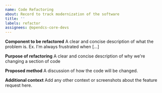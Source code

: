 ```yaml
---
name: Code Refactoring
about: Record to track modernization of the software
title: ''
labels: refactor
assignees: @opendcs-core-devs
---
```


<!-- This template is intended for developer discussion. Both internal and external developers are welcome to propose things. 
   For usage of the software or a general "I want to the software to also do X", please use the bug or feature template. 
-->

**Component to be refactored**
A clear and concise description of what the problem is. Ex. I'm always frustrated when [...]

**Purpose of refactoring**
A clear and concise description of why we're changing a section of code

**Proposed method**
A discussion of how the code will be changed.

**Additional context**
Add any other context or screenshots about the feature request here.
